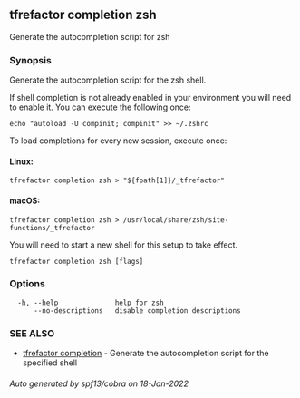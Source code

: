 ## tfrefactor completion zsh

Generate the autocompletion script for zsh

### Synopsis

Generate the autocompletion script for the zsh shell.

If shell completion is not already enabled in your environment you will need
to enable it.  You can execute the following once:

	echo "autoload -U compinit; compinit" >> ~/.zshrc

To load completions for every new session, execute once:

#### Linux:

	tfrefactor completion zsh > "${fpath[1]}/_tfrefactor"

#### macOS:

	tfrefactor completion zsh > /usr/local/share/zsh/site-functions/_tfrefactor

You will need to start a new shell for this setup to take effect.


```
tfrefactor completion zsh [flags]
```

### Options

```
  -h, --help              help for zsh
      --no-descriptions   disable completion descriptions
```

### SEE ALSO

* [tfrefactor completion](tfrefactor_completion.md)	 - Generate the autocompletion script for the specified shell

###### Auto generated by spf13/cobra on 18-Jan-2022
